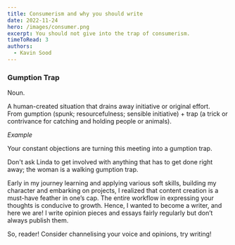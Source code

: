 ```yaml
---
title: Consumerism and why you should write
date: 2022-11-24
hero: /images/consumer.png
excerpt: You should not give into the trap of consumerism.
timeToRead: 3
authors:
  - Kavin Sood
---
```


### Gumption Trap

Noun.

A human-created situation that drains away initiative or original effort. From gumption (spunk; resourcefulness; sensible initiative) + trap (a trick or contrivance for catching and holding people or animals).

*Example*

Your constant objections are turning this meeting into a gumption trap.

Don't ask Linda to get involved with anything that has to get done right away; the woman is a walking gumption trap.

Early in my journey learning and applying various soft skills, building my character and embarking on projects, I realized that content creation is a must-have feather in one’s cap. The entire workflow in expressing your thoughts is conducive to growth. Hence, I wanted to become a writer, and here we are! I write opinion pieces and essays fairly regularly but don’t always publish them. 

So, reader! Consider channelising your voice and opinions, try writing! 
